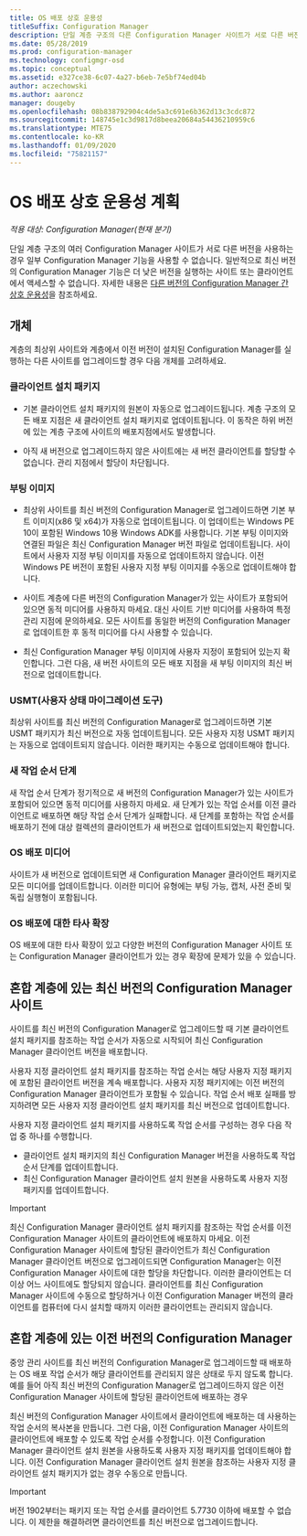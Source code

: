 ```yaml
---
title: OS 배포 상호 운용성
titleSuffix: Configuration Manager
description: 단일 계층 구조의 다른 Configuration Manager 사이트가 서로 다른 버전을 사용하는 경우 상호 운용성 문제를 고려해야 합니다.
ms.date: 05/28/2019
ms.prod: configuration-manager
ms.technology: configmgr-osd
ms.topic: conceptual
ms.assetid: e327ce38-6c07-4a27-b6eb-7e5bf74ed04b
author: aczechowski
ms.author: aaroncz
manager: dougeby
ms.openlocfilehash: 08b838792904c4de5a3c691e6b362d13c3cdc872
ms.sourcegitcommit: 148745e1c3d9817d8beea20684a54436210959c6
ms.translationtype: MTE75
ms.contentlocale: ko-KR
ms.lasthandoff: 01/09/2020
ms.locfileid: "75821157"
---
```

# <a name="plan-for-os-deployment-interoperability"></a>OS 배포 상호 운용성 계획

*적용 대상: Configuration Manager(현재 분기)*

단일 계층 구조의 여러 Configuration Manager 사이트가 서로 다른 버전을 사용하는 경우 일부 Configuration Manager 기능을 사용할 수 없습니다. 일반적으로 최신 버전의 Configuration Manager 기능은 더 낮은 버전을 실행하는 사이트 또는 클라이언트에서 액세스할 수 없습니다. 자세한 내용은 [다른 버전의 Configuration Manager 간 상호 운용성](/sccm/core/plan-design/hierarchy/interoperability-between-different-versions)을 참조하세요.  


## <a name="objects"></a>개체

계층의 최상위 사이트와 계층에서 이전 버전이 설치된 Configuration Manager를 실행하는 다른 사이트를 업그레이드할 경우 다음 개체를 고려하세요.  

### <a name="client-installation-package"></a>클라이언트 설치 패키지  

- 기본 클라이언트 설치 패키지의 원본이 자동으로 업그레이드됩니다. 계층 구조의 모든 배포 지점은 새 클라이언트 설치 패키지로 업데이트됩니다. 이 동작은 하위 버전에 있는 계층 구조에 사이트의 배포지점에서도 발생합니다.  

- 아직 새 버전으로 업그레이드하지 않은 사이트에는 새 버전 클라이언트를 할당할 수 없습니다. 관리 지점에서 할당이 차단됩니다.  

### <a name="boot-images"></a>부팅 이미지  

- 최상위 사이트를 최신 버전의 Configuration Manager로 업그레이드하면 기본 부트 이미지(x86 및 x64)가 자동으로 업데이트됩니다. 이 업데이트는 Windows PE 10이 포함된 Windows 10용 Windows ADK를 사용합니다. 기본 부팅 이미지와 연결된 파일은 최신 Configuration Manager 버전 파일로 업데이트됩니다. 사이트에서 사용자 지정 부팅 이미지를 자동으로 업데이트하지 않습니다. 이전 Windows PE 버전이 포함된 사용자 지정 부팅 이미지를 수동으로 업데이트해야 합니다.  

- 사이트 계층에 다른 버전의 Configuration Manager가 있는 사이트가 포함되어 있으면 동적 미디어를 사용하지 마세요. 대신 사이트 기반 미디어를 사용하여 특정 관리 지점에 문의하세요. 모든 사이트를 동일한 버전의 Configuration Manager로 업데이트한 후 동적 미디어를 다시 사용할 수 있습니다.

- 최신 Configuration Manager 부팅 이미지에 사용자 지정이 포함되어 있는지 확인합니다. 그런 다음, 새 버전 사이트의 모든 배포 지점을 새 부팅 이미지의 최신 버전으로 업데이트합니다.  

### <a name="user-state-migration-tool-usmt"></a>USMT(사용자 상태 마이그레이션 도구)  

최상위 사이트를 최신 버전의 Configuration Manager로 업그레이드하면 기본 USMT 패키지가 최신 버전으로 자동 업데이트됩니다. 모든 사용자 지정 USMT 패키지는 자동으로 업데이트되지 않습니다. 이러한 패키지는 수동으로 업데이트해야 합니다.  

### <a name="new-task-sequence-steps"></a>새 작업 순서 단계  

새 작업 순서 단계가 정기적으로 새 버전의 Configuration Manager가 있는 사이트가 포함되어 있으면 동적 미디어를 사용하지 마세요. 새 단계가 있는 작업 순서를 이전 클라이언트로 배포하면 해당 작업 순서 단계가 실패합니다. 새 단계를 포함하는 작업 순서를 배포하기 전에 대상 컬렉션의 클라이언트가 새 버전으로 업데이트되었는지 확인합니다.  

### <a name="os-deployment-media"></a>OS 배포 미디어  

사이트가 새 버전으로 업데이트되면 새 Configuration Manager 클라이언트 패키지로 모든 미디어를 업데이트합니다. 이러한 미디어 유형에는 부팅 가능, 캡처, 사전 준비 및 독립 실행형이 포함됩니다.

### <a name="third-party-extensions-to-os-deployment"></a>OS 배포에 대한 타사 확장  

OS 배포에 대한 타사 확장이 있고 다양한 버전의 Configuration Manager 사이트 또는 Configuration Manager 클라이언트가 있는 경우 확장에 문제가 있을 수 있습니다.  


## <a name="latest-version-of-configuration-manager-sites-in-a-mixed-hierarchy"></a>혼합 계층에 있는 최신 버전의 Configuration Manager 사이트  

사이트를 최신 버전의 Configuration Manager로 업그레이드할 때 기본 클라이언트 설치 패키지를 참조하는 작업 순서가 자동으로 시작되어 최신 Configuration Manager 클라이언트 버전을 배포합니다.

사용자 지정 클라이언트 설치 패키지를 참조하는 작업 순서는 해당 사용자 지정 패키지에 포함된 클라이언트 버전을 계속 배포합니다. 사용자 지정 패키지에는 이전 버전의 Configuration Manager 클라이언트가 포함될 수 있습니다. 작업 순서 배포 실패를 방지하려면 모든 사용자 지정 클라이언트 설치 패키지를 최신 버전으로 업데이트합니다.

사용자 지정 클라이언트 설치 패키지를 사용하도록 작업 순서를 구성하는 경우 다음 작업 중 하나를 수행합니다.

- 클라이언트 설치 패키지의 최신 Configuration Manager 버전을 사용하도록 작업 순서 단계를 업데이트합니다.
- 최신 Configuration Manager 클라이언트 설치 원본을 사용하도록 사용자 지정 패키지를 업데이트합니다.

> [!IMPORTANT]  
> 최신 Configuration Manager 클라이언트 설치 패키지를 참조하는 작업 순서를 이전 Configuration Manager 사이트의 클라이언트에 배포하지 마세요. 이전 Configuration Manager 사이트에 할당된 클라이언트가 최신 Configuration Manager 클라이언트 버전으로 업그레이드되면 Configuration Manager는 이전 Configuration Manager 사이트에 대한 할당을 차단합니다. 이러한 클라이언트는 더 이상 어느 사이트에도 할당되지 않습니다. 클라이언트를 최신 Configuration Manager 사이트에 수동으로 할당하거나 이전 Configuration Manager 버전의 클라이언트를 컴퓨터에 다시 설치할 때까지 이러한 클라이언트는 관리되지 않습니다.


## <a name="older-versions-of-configuration-manager-in-a-mixed-hierarchy"></a>혼합 계층에 있는 이전 버전의 Configuration Manager  

중앙 관리 사이트를 최신 버전의 Configuration Manager로 업그레이드할 때 배포하는 OS 배포 작업 순서가 해당 클라이언트를 관리되지 않은 상태로 두지 않도록 합니다. 예를 들어 아직 최신 버전의 Configuration Manager로 업그레이드하지 않은 이전 Configuration Manager 사이트에 할당된 클라이언트에 배포하는 경우

최신 버전의 Configuration Manager 사이트에서 클라이언트에 배포하는 데 사용하는 작업 순서의 복사본을 만듭니다. 그런 다음, 이전 Configuration Manager 사이트의 클라이언트에 배포할 수 있도록 작업 순서를 수정합니다. 이전 Configuration Manager 클라이언트 설치 원본을 사용하도록 사용자 지정 패키지를 업데이트해야 합니다. 이전 Configuration Manager 클라이언트 설치 원본을 참조하는 사용자 지정 클라이언트 설치 패키지가 없는 경우 수동으로 만듭니다.  

> [!Important]  
> 버전 1902부터는 패키지 또는 작업 순서를 클라이언트 5.7730 이하에 배포할 수 없습니다. 이 제한을 해결하려면 클라이언트를 최신 버전으로 업그레이드합니다.<!-- SCCMDocs-pr issue #3493 -->
